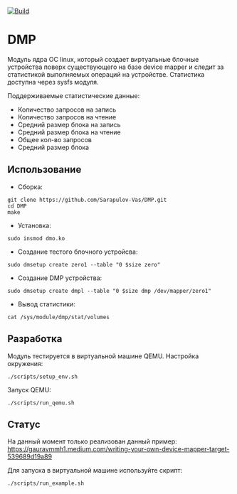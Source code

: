 [![Build](https://github.com/Sarapulov-Vas/DMP/actions/workflows/ci.yml/badge.svg)](https://github.com/Sarapulov-Vas/DMP/actions/workflows/ci.yml)

# DMP
Модуль ядра ОС linux, который создает виртуальные блочные устройства поверх существующего на базе device mapper и следит за статистикой выполняемых операций на устройстве. Статистика доступна через sysfs модуля.

Поддерживаемые статистические данные:
- Количество запросов на запись
- Количество запросов на чтение
- Средний размер блока на запись
- Средний размер блока на чтение
- Общее кол-во запросов
- Средний размер блока

## Использование

- Сборка:
```shell
git clone https://github.com/Sarapulov-Vas/DMP.git
cd DMP
make
```

- Установка:

```shell
sudo insmod dmo.ko
```

- Создание тестого блочного устройсва:
```shell
sudo dmsetup create zero1 --table "0 $size zero"
```

- Создание DMP устройства:
```shell
sudo dmsetup create dmpl --table "0 $size dmp /dev/mapper/zero1"
```

- Вывод статистики:
```shell
cat /sys/module/dmp/stat/volumes
```
## Разработка

Модуль тестируется в виртуальной машине QEMU.
Настройка окружения:

```shell
./scripts/setup_env.sh
```
Запуск QEMU:
```shell
./scripts/run_qemu.sh
```

## Статус

На данный момент только реализован данный пример: https://gauravmmh1.medium.com/writing-your-own-device-mapper-target-539689d19a89

Для запуска в виртуальной машине используйте скрипт:

```shell
./scripts/run_example.sh
```
